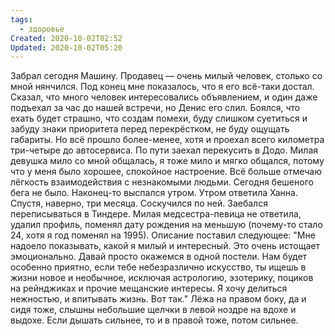 ```yaml
---
tags:
  - здоровье
Created: 2020-10-02T02:52
Updated: 2020-10-02T05:20
---
```

Забрал сегодня Машину. Продавец — очень милый человек, столько со мной нянчился. Под конец мне показалось, что я его всё-таки достал. Сказал, что много человек интересовались объявлением, и один даже подъехал за час до нашей встречи, но Денис его слил.
Боялся, что ехать будет страшно, что создам помехи, буду слишком суетиться и забуду знаки приоритета перед перекрёстком, не буду ощущать габариты. Но всё прошло более-менее, хотя и проехал всего километра три-четыре до автосервиса.
По пути заехал перекусить в Додо. Милая девушка мило со мной общалась, я тоже мило и мягко общался, потому что у меня было хорошее, спокойное настроение.
Всё больше отмечаю лёгкость взаимодействия с незнакомыми людьми.
Сегодня бешеного бега не было.
Наконец-то выспался утром.
Утром ответила Ханна. Спустя, наверно, три месяца. Соскучился по ней.
Заебался переписываться в Тиндере. Милая медсестра-певица не ответила, удалил профиль, поменял дату рождения на меньшую (почему-то стало 24, хотя я год поменял на 1995). Описание поставил следующее: "Мне надоело показывать, какой я милый и интересный. Это очень истощает эмоционально. Давай просто окажемся в одной постели.
Нам будет особенно приятно, если тебе небезразлично искусство, ты ищешь в жизни новое и необычное, исключая астрологию, эзотерику, поциков на рейнджиках и прочие мещанские интересы.
Я хочу делиться нежностью, и впитывать жизнь. Вот так."
Лёжа на правом боку, да и сидя тоже, слышны небольшие щелчки в левой ноздре на вдохе и выдохе. Если дышать сильнее, то и в правой тоже, потом сильнее.